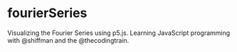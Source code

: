 # fourierSeries
Visualizing the Fourier Series using p5.js. Learning JavaScript programming with @shiffman and the @thecodingtrain.
